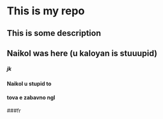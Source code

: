 # This is my repo
## This is some description
## Naikol was here (u kaloyan is stuuupid)
##### jk
#### Naikol u stupid to
#### tova e zabavno ngl
###fr
